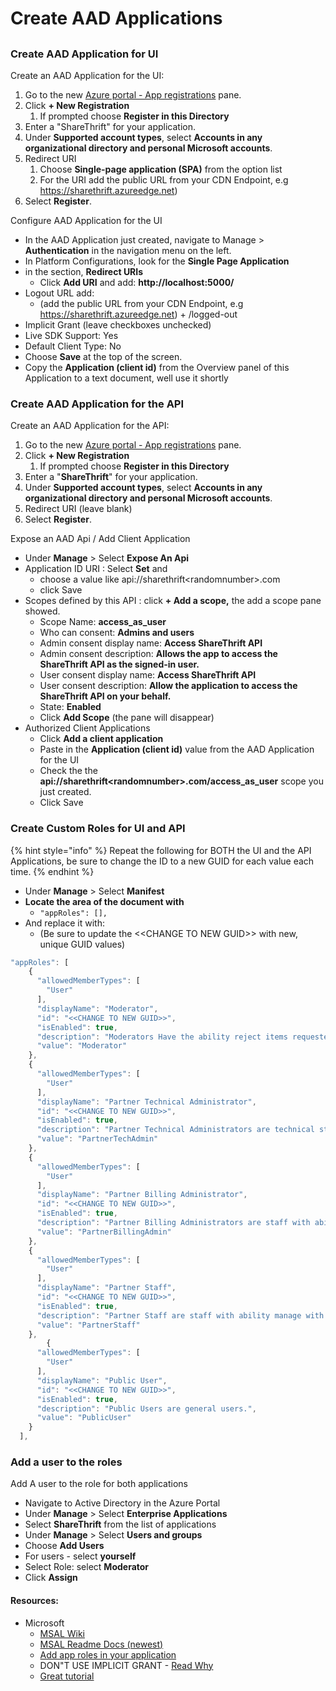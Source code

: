 # Create AAD Applications

##

### Create AAD Application for UI

Create an AAD Application for the UI:

1. Go to the new [Azure portal - App registrations](https://portal.azure.com/#blade/Microsoft\_AAD\_RegisteredApps/) pane.
2. Click **+ New Registration**
   1. If prompted choose **Register in this Directory**
3. Enter a "ShareThrift" for your application.
4. Under **Supported account types**, select **Accounts in any organizational directory and personal Microsoft accounts**.
5. Redirect URI
   1. Choose **Single-page application (SPA)** from the option list
   2. For the URI add the public URL from your CDN Endpoint, e.g https://sharethrift.azureedge.net)
6. Select **Register**.

Configure AAD Application for the UI

* In the AAD Application just created, navigate to Manage > **Authentication** in the navigation menu on the left.
* In Platform Configurations, look for the  **Single Page Application**
* in the section, **Redirect URIs**
  * Click **Add URI** and add: **http://localhost:5000/**
* Logout URL add:
  * (add the public URL from your CDN Endpoint, e.g https://sharethrift.azureedge.net) + /logged-out
* Implicit Grant (leave checkboxes unchecked)
* Live SDK Support: Yes
* Default Client Type: No
* Choose **Save** at the top of the screen.
* Copy the **Application (client id)** from the Overview panel of this Application to a text document, well use it shortly

### Create AAD Application for the API

Create an AAD Application for the API:

1. Go to the new [Azure portal - App registrations](https://portal.azure.com/#blade/Microsoft\_AAD\_RegisteredApps/) pane.
2. Click **+ New Registration**
   1. If prompted choose **Register in this Directory**
3. Enter a "**ShareThrift**" for your application.
4. Under **Supported account types**, select **Accounts in any organizational directory and personal Microsoft accounts**.
5. Redirect URI (leave blank)
6. Select **Register**.

Expose an AAD Api / Add Client Application

* Under **Manage** > Select **Expose An Api**
* Application ID URI : Select **Set** and&#x20;
  * choose a value like api://sharethrift\<randomnumber>.com
  * click Save
* Scopes defined by this API : click **+ Add a scope,** the add a scope pane showed.
  * Scope Name: **access\_as\_user**
  * Who can consent: **Admins and users**
  * Admin consent display name: **Access ShareThrift API**
  * Admin consent description: **Allows the app to access the ShareThrift API as the signed-in user.**
  * User consent display name: **Access ShareThrift API**
  * User consent description: **Allow the application to access the ShareThrift API on your behalf.**
  * State: **Enabled**
  * Click **Add Scope** (the pane will disappear)
* Authorized Client Applications
  * Click **Add a client application**
  * Paste in the **Application (client id)** value from the AAD Application for the UI
  * Check the  the **api://sharethrift\<randomnumber>.com/access\_as\_user** scope you just created.
  * Click Save

### Create Custom Roles for UI and API

{% hint style="info" %}
Repeat the following for BOTH the UI and the API Applications, be sure to change the ID to a new GUID for each value each time.
{% endhint %}

* Under **Manage** > Select **Manifest**
* **Locate the area of the document with**
  * `"appRoles": [],`
* And replace it with:
  * (Be sure to update the <\<CHANGE TO NEW GUID>> with new, unique GUID values)

```javascript
"appRoles": [
    {
      "allowedMemberTypes": [
        "User"
      ],
      "displayName": "Moderator",
      "id": "<<CHANGE TO NEW GUID>>",
      "isEnabled": true,
      "description": "Moderators Have the ability reject items requested to be shared due to violations of policy.",
      "value": "Moderator"
    },
    {
      "allowedMemberTypes": [
        "User"
      ],
      "displayName": "Partner Technical Administrator",
      "id": "<<CHANGE TO NEW GUID>>",
      "isEnabled": true,
      "description": "Partner Technical Administrators are technical staff who have the ability to change SAML config and add/remove users.",
      "value": "PartnerTechAdmin"
    },
    {
      "allowedMemberTypes": [
        "User"
      ],
      "displayName": "Partner Billing Administrator",
      "id": "<<CHANGE TO NEW GUID>>",
      "isEnabled": true,
      "description": "Partner Billing Administrators are staff with ability to see and work with financial data.",
      "value": "PartnerBillingAdmin"
    },
    {
      "allowedMemberTypes": [
        "User"
      ],
      "displayName": "Partner Staff",
      "id": "<<CHANGE TO NEW GUID>>",
      "isEnabled": true,
      "description": "Partner Staff are staff with ability manage with listings.",
      "value": "PartnerStaff"
    },
        {
      "allowedMemberTypes": [
        "User"
      ],
      "displayName": "Public User",
      "id": "<<CHANGE TO NEW GUID>>",
      "isEnabled": true,
      "description": "Public Users are general users.",
      "value": "PublicUser"
    }
  ],
```

### Add a user to the roles

Add A user to the role for both applications

* Navigate to Active Directory in the Azure Portal&#x20;
* Under **Manage** > Select **Enterprise Applications**
* Select **ShareThrift** from the list of applications
* Under **Manage** > Select **Users and groups**
* Choose **Add Users**
* For users - select **yourself**
* Select Role: select **Moderator**
* Click **Assign**







&#x20;&#x20;

#### Resources:

* Microsoft
  * [MSAL Wiki](https://github.com/AzureAD/microsoft-authentication-library-for-js/wiki)
  * [MSAL Readme Docs (newest)](https://github.com/AzureAD/microsoft-authentication-library-for-js/tree/dev/lib/msal-browser/docs)
  * [Add app roles in your application](https://docs.microsoft.com/en-us/azure/active-directory/develop/howto-add-app-roles-in-azure-ad-apps)
  * DON"T USE IMPLICIT GRANT - [Read Why](https://developer.microsoft.com/en-us/microsoft-365/blogs/msal-js-2-0-supports-authorization-code-flow-is-now-generally-available/)
  * [Great tutorial ](https://github.com/Azure-Samples/ms-identity-javascript-angular-spa-dotnetcore-webapi-roles-groups/tree/master/chapter1)





